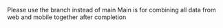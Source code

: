 Please use the branch instead of main 
Main is for combining all data from web and mobile together after completion 
